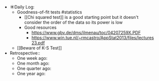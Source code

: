 - ☀️Daily Log:
    - Goodness-of-fit tests #statistics
        - [[Chi squared test]] is a good starting point but it doesn't consider the order of the data so its power is low
        - Good resources
            - https://www.gbv.de/dms/ilmenau/toc/04207259X.PDF
            - https://www.win.tue.nl/~rmcastro/AppStat2013/files/lectures23.pdf
    - [[Beware of K-S Test]]
- Retrospective::
    - One week ago:
    - One month ago:
    - One quarter ago:
    - One year ago:
